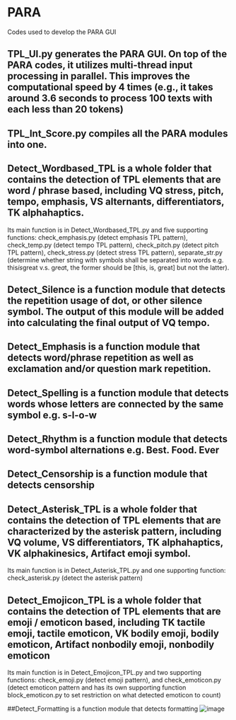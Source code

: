 # PARA
Codes used to develop the PARA GUI 


## TPL_UI.py generates the PARA GUI. On top of the PARA codes, it utilizes multi-thread input processing in parallel. This improves the computational speed by 4 times (e.g., it takes around 3.6 seconds to process 100 texts with each less than 20 tokens)

## TPL_Int_Score.py compiles all the PARA modules into one. 

## Detect_Wordbased_TPL is a whole folder that contains the detection of TPL elements that are word / phrase based, including VQ stress, pitch, tempo, emphasis, VS alternants, differentiators, TK alphahaptics.   
Its main function is in Detect_Wordbased_TPL.py and five supporting functions: check_emphasis.py (detect emphasis TPL pattern), check_temp.py (detect tempo TPL pattern), check_pitch.py (detect pitch TPL pattern), check_stress.py (detect stress TPL pattern), separate_str.py (determine whether string with symbols shall be separated into words e.g. this*is*great v.s. g*r*e*a*t, the former should be [this, is, great] but not the latter).   

## Detect_Silence is a function module that detects the repetition usage of dot, or other silence symbol. The output of this module will be added into calculating the final output of VQ tempo. 

## Detect_Emphasis is a function module that detects word/phrase repetition as well as exclamation and/or question mark repetition. 

## Detect_Spelling is a function module that detects words whose letters are connected by the same symbol e.g. s-l-o-w

## Detect_Rhythm is a function module that detects word-symbol alternations e.g. Best. Food. Ever

## Detect_Censorship is a function module that detects censorship  

## Detect_Asterisk_TPL is a whole folder that contains the detection of TPL elements that are characterized by the asterisk pattern, including VQ volume, VS differentiators, TK alphahaptics, VK alphakinesics, Artifact emoji symbol. 
Its main function is in Detect_Asterisk_TPL.py and one supporting function: check_asterisk.py (detect the asterisk pattern) 

## Detect_Emojicon_TPL is a whole folder that contains the detection of TPL elements that are emoji / emoticon based, including TK tactile emoji, tactile emoticon, VK bodily emoji, bodily emoticon, Artifact nonbodily emoji, nonbodily emoticon
Its main function is in Detect_Emojicon_TPL.py and two supporting functions: check_emoji.py (detect emoji pattern), and check_emoticon.py (detect emoticon pattern and has its own supporting function block_emoticon.py to set restriction on what detected emoticon to count) 

##Detect_Formatting is a function module that detects formatting 
![image](https://user-images.githubusercontent.com/104027457/197245749-4ad8e8d7-6351-499c-87eb-ccb5e12fbe98.png)
